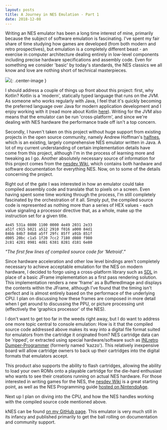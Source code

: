```yaml
---
layout: posts
title: A Journey in NES Emulation - Part 1
date: 2018-12-08
---
```


Writing an NES emulator has been a long time interest of mine, primarily because the subject of software emulation is fascinating. I've spent my fair share of time studying how games are developed (from both modern and retro prospectives), but emulation is a completely different beast - an exercise in computer architecture dealing entirely in low-level components including precise hardware specifications and assembly code. Even for something we consider 'basic' by today's standards, the NES classics we all know and love are nothing short of technical masterpieces.

![](https://chadramsey.github.io/assets/images/2018/nes-emu-one.PNG){: .center-image }

I should address a couple of things up front about this project: first, why Kotlin? Kotlin is a 'modern', statically typed language that runs on the JVM. As someone who works regularly with Java, I feel that it's quickly becoming the preferred language over Java for modern application development and I enjoy working with it (read more about Kotlin [here](https://kotlinlang.org/)). Writing for the JVM also means that the emulator can be run 'cross-platform', and since we're dealing with NES hardware the performance trade off isn't a top concern.

Secondly, I haven't taken on this project without huge support from existing projects in the open source community, namely Andrew Hoffman's [halfnes](https://github.com/andrew-hoffman/halfnes), which is an existing, largely comprehensive NES emulator written in Java. A lot of my current understanding of certain implementation details have come from this project, although I'm in the process of learning more and tweaking as I go. Another absolutely necessary source of information for this project comes from the [nesdev Wiki](https://wiki.nesdev.com/w/index.php/NES_reference_guide), which contains both hardware and software documentation for everything NES. Now, on to some of the details concerning the project.

Right out of the gate I was interested in how an emulator could take compiled assembly code and translate that to pixels on a screen. Even having spent some time working through the process, I'm still completely fascinated by the orchestration of it all. Simply put, the compiled source code is represented as nothing more than a series of HEX values - each value signaling a processor directive that, as a whole, make up the instruction set for a given title.

```
4e45 531a 0800 1100 0000 4e49 2031 2e33
a51f c915 b021 a512 2910 f016 a000 84d1
84bb 84b7 84b8 a5ff 29fc 85ff a91b 851f
d005 20bc c1a5 1f20 7cc2 7180 d080 f980
2c81 4281 0981 4d81 6381 8281 d181 6e80
```
*"The first few lines of compiled source code for 'Metroid'."*

Since hardware acceleration and other low level bindings aren't completely necessary to achieve acceptable emulation for the NES on modern hardware, I decided to forgo using a cross-platform library such as [SDL](https://www.libsdl.org/) in place of a basic JFrame implementation as a first pass rendering solution. This implementation renders a new 'frame' as a BufferedImage and displays the contents within the JFrame, although I've found that the timing isn't perfect and is almost entirely based on the performace of the underlying CPU. I plan on discussing how these frames are composed in more detail when I get around to discussing the PPU, or picture processing unit (effectively the 'graphics processor' of the NES).

I don't want to get too far in the weeds right away, but I do want to address one more topic central to console emulation: How is it that the compiled source code addressed above makes its way into a digital file format suited for emulators from the cartridge it originated from? NES cartridge data can be 'ripped', or extracted using special hardware/software such as [INLretro Dumper-Programmer](http://www.infiniteneslives.com/inlretro.php) (formerly named 'kazzo'). This relatively inexpensive board will allow cartridge owners to back up their cartridges into the digital formats that emulators accept. 

This product also supports the ability to flash cartridges, allowing the ability to load your own ROMs onto a playable cartridge for the die-hard enthusiast who wants to see their creations running on actual NES hardware. For those interested in writing games for the NES, the [nesdev Wiki](https://wiki.nesdev.com/w/index.php/NES_reference_guide) is a great starting point, as well as the NES Programming guide [hosted on NintendoAge](http://nintendoage.com/forum/messageview.cfm?catid=22&threadid=7155).

Next up I plan on diving into the CPU, and how the NES handles working with the compiled source code mentioned above.


kNES can be found [on my GitHub page](https://github.com/chadramsey/knes). 
This emulator is very much still in its infancy and published primarily to 
get the ball rolling on documentation and community support.